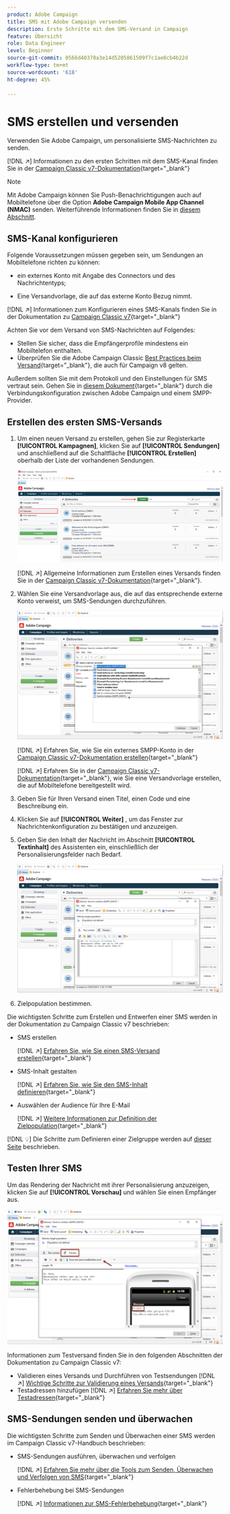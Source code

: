 ```yaml
---
product: Adobe Campaign
title: SMS mit Adobe Campaign versenden
description: Erste Schritte mit dem SMS-Versand in Campaign
feature: Übersicht
role: Data Engineer
level: Beginner
source-git-commit: 0566d40370a3e14d5205861509f7c1ae8cb4b22d
workflow-type: tm+mt
source-wordcount: '618'
ht-degree: 45%

---
```


# SMS erstellen und versenden

Verwenden Sie Adobe Campaign, um personalisierte SMS-Nachrichten zu senden.

[!DNL :arrow_upper_right:] Informationen zu den ersten Schritten mit dem SMS-Kanal finden Sie in der  [Campaign Classic v7-Dokumentation](https://experienceleague.adobe.com/docs/campaign-classic/using/sending-messages/sending-messages-on-mobiles/sms-channel.html?lang=de#sending-messages){target=&quot;_blank&quot;}

>[!NOTE]
>
>Mit Adobe Campaign können Sie Push-Benachrichtigungen auch auf Mobiltelefone über die Option **Adobe Campaign Mobile App Channel (NMAC)** senden. Weiterführende Informationen finden Sie in [diesem Abschnitt](push.md).

## SMS-Kanal konfigurieren

Folgende Voraussetzungen müssen gegeben sein, um Sendungen an Mobiltelefone richten zu können:

* ein externes Konto mit Angabe des Connectors und des Nachrichtentyps;

* Eine Versandvorlage, die auf das externe Konto Bezug nimmt.

[!DNL :arrow_upper_right:]  Informationen zum Konfigurieren eines SMS-Kanals finden Sie in der Dokumentation zu  [Campaign Classic v7](https://experienceleague.adobe.com/docs/campaign-classic/using/sending-messages/sending-messages-on-mobiles/sms-set-up.html?lang=de#sending-messages){target=&quot;_blank&quot;}

Achten Sie vor dem Versand von SMS-Nachrichten auf Folgendes:

* Stellen Sie sicher, dass die Empfängerprofile mindestens ein Mobiltelefon enthalten.
* Überprüfen Sie die Adobe Campaign Classic [Best Practices beim Versand](https://experienceleague.adobe.com/docs/campaign-classic/using/sending-messages/key-steps-when-creating-a-delivery/delivery-bestpractices/delivery-best-practices.html?lang=de#sending-messages){target=&quot;_blank&quot;}, die auch für Campaign v8 gelten.

Außerdem sollten Sie mit dem Protokoll und den Einstellungen für SMS vertraut sein. Gehen Sie in [diesem Dokument](https://experienceleague.adobe.com/docs/campaign-classic/using/sending-messages/sending-messages-on-mobiles/sms-protocol.html?lang=de#sending-messages){target=&quot;_blank&quot;} durch die Verbindungskonfiguration zwischen Adobe Campaign und einem SMPP-Provider.

## Erstellen des ersten SMS-Versands

1. Um einen neuen Versand zu erstellen, gehen Sie zur Registerkarte **[!UICONTROL Kampagnen]**, klicken Sie auf **[!UICONTROL Sendungen]** und anschließend auf die Schaltfläche **[!UICONTROL Erstellen]** oberhalb der Liste der vorhandenen Sendungen.

   ![](assets/delivery_step_1.png)

   [!DNL :arrow_upper_right:] Allgemeine Informationen zum Erstellen eines Versands finden Sie in der  [Campaign Classic v7-Dokumentation](https://experienceleague.adobe.com/docs/campaign-classic/using/sending-messages/key-steps-when-creating-a-delivery/steps-about-delivery-creation-steps.html?lang=de#sending-messages){target=&quot;_blank&quot;}.

1. Wählen Sie eine Versandvorlage aus, die auf das entsprechende externe Konto verweist, um SMS-Sendungen durchzuführen.

   ![](assets/sms-template-list.png)

   [!DNL :arrow_upper_right:] Erfahren Sie, wie Sie ein externes SMPP-Konto in der  [Campaign Classic v7-Dokumentation erstellen](https://experienceleague.adobe.com/docs/campaign-classic/using/sending-messages/sending-messages-on-mobiles/sms-set-up.html?lang=en#creating-an-smpp-external-account){target=&quot;_blank&quot;}

   [!DNL :arrow_upper_right:] Erfahren Sie in der  [Campaign Classic v7-Dokumentation](https://experienceleague.adobe.com/docs/campaign-classic/using/sending-messages/sending-messages-on-mobiles/sms-set-up.html?lang=en#changing-the-delivery-template){target=&quot;_blank&quot;}, wie Sie eine Versandvorlage erstellen, die auf Mobiltelefone bereitgestellt wird.

1. Geben Sie für Ihren Versand einen Titel, einen Code und eine Beschreibung ein.

1. Klicken Sie auf **[!UICONTROL Weiter]** , um das Fenster zur Nachrichtenkonfiguration zu bestätigen und anzuzeigen.

1. Geben Sie den Inhalt der Nachricht im Abschnitt **[!UICONTROL Textinhalt]** des Assistenten ein, einschließlich der Personalisierungsfelder nach Bedarf.

   ![](assets/sms-content.png)

1. Zielpopulation bestimmen.

Die wichtigsten Schritte zum Erstellen und Entwerfen einer SMS werden in der Dokumentation zu Campaign Classic v7 beschrieben:

* SMS erstellen

   [!DNL :arrow_upper_right:] [Erfahren Sie, wie Sie einen SMS-Versand erstellen](https://experienceleague.adobe.com/docs/campaign-classic/using/sending-messages/sending-messages-on-mobiles/sms-create.html?lang=en#sending-messages){target=&quot;_blank&quot;}

* SMS-Inhalt gestalten

   [!DNL :arrow_upper_right:] [Erfahren Sie, wie Sie den SMS-Inhalt definieren](https://experienceleague.adobe.com/docs/campaign-classic/using/sending-messages/sending-messages-on-mobiles/sms-create.html?lang=en#defining-the-sms-content){target=&quot;_blank&quot;}

* Auswählen der Audience für Ihre E-Mail

   [!DNL :arrow_upper_right:] [Weitere Informationen zur Definition der Zielpopulation](https://experienceleague.adobe.com/docs/campaign-classic/using/sending-messages/key-steps-when-creating-a-delivery/steps-defining-the-target-population.html?lang=de){target=&quot;_blank&quot;}

[!DNL :bulb:] Die Schritte zum Definieren einer Zielgruppe werden auf  [dieser Seite](../start/audiences.md) beschrieben.

## Testen Ihrer SMS

Um das Rendering der Nachricht mit ihrer Personalisierung anzuzeigen, klicken Sie auf **[!UICONTROL Vorschau]** und wählen Sie einen Empfänger aus.

![](assets/sms-preview.png)

Informationen zum Testversand finden Sie in den folgenden Abschnitten der Dokumentation zu Campaign Classic v7:

* Validieren eines Versands und Durchführen von Testsendungen
   [!DNL :arrow_upper_right:] [Wichtige Schritte zur Validierung eines Versands](https://experienceleague.adobe.com/docs/campaign-classic/using/sending-messages/key-steps-when-creating-a-delivery/steps-validating-the-delivery.html?lang=de){target=&quot;_blank&quot;}
* Testadressen hinzufügen
   [!DNL :arrow_upper_right:] [Erfahren Sie mehr über Testadressen](https://experienceleague.adobe.com/docs/campaign-classic/using/sending-messages/using-seed-addresses/about-seed-addresses.html?lang=de){target=&quot;_blank&quot;}

## SMS-Sendungen senden und überwachen

Die wichtigsten Schritte zum Senden und Überwachen einer SMS werden im Campaign Classic v7-Handbuch beschrieben:

* SMS-Sendungen ausführen, überwachen und verfolgen

   [!DNL :arrow_upper_right:] [Erfahren Sie mehr über die Tools zum Senden, Überwachen und Verfolgen von SMS](https://experienceleague.adobe.com/docs/campaign-classic/using/sending-messages/sending-messages-on-mobiles/sms-send.html?lang=en#sending-messages){target=&quot;_blank&quot;}

* Fehlerbehebung bei SMS-Sendungen

   [!DNL :arrow_upper_right:] [Informationen zur SMS-Fehlerbehebung](https://experienceleague.adobe.com/docs/campaign-classic/using/sending-messages/sending-messages-on-mobiles/troubleshooting-sms.html?lang=en#sending-messages){target=&quot;_blank&quot;}
